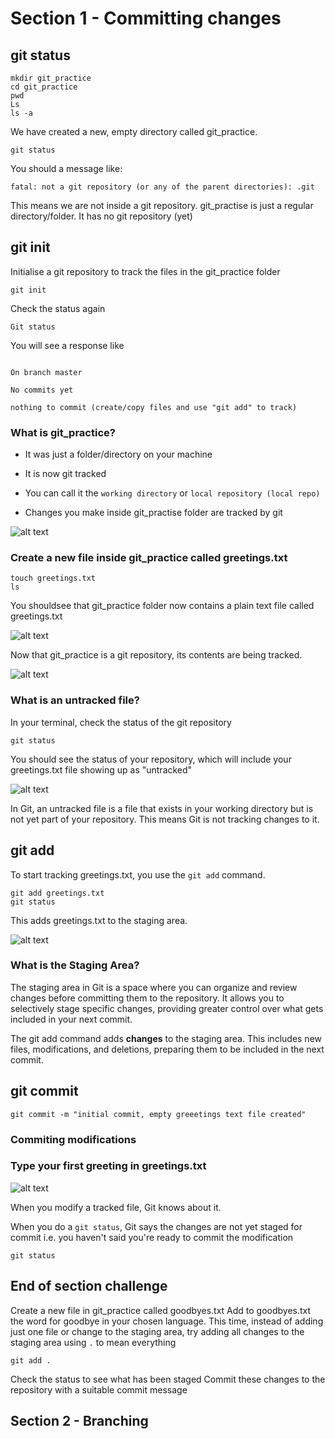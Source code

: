 # Section 1 - Committing changes

## git status

```
mkdir git_practice
cd git_practice
pwd
Ls
ls -a
```

We have created a new, empty directory called git_practice.

```
git status

```

You should a message like:

```
fatal: not a git repository (or any of the parent directories): .git
```

This means we are not inside a git repository. git_practise is just a regular directory/folder. It has no git repository (yet)

## git init

Initialise a git repository to track the files in the git_practice folder

```
git init
```

Check the status again

```
Git status
```

You will see a response like

```

On branch master

No commits yet

nothing to commit (create/copy files and use "git add" to track)

```

### What is git_practice?

- It was just a folder/directory on your machine

- It is now git tracked

- You can call it the `working directory` or `local repository (local repo)`

- Changes you make inside git_practise folder are tracked by git

![alt text](image-1.png)

### Create a new file inside git_practice called greetings.txt

```
touch greetings.txt
ls
```

You shouldsee that git_practice folder now contains a plain text file called greetings.txt

![alt text](image-2.png)

Now that git_practice is a git repository, its contents are being tracked.

![alt text](image-6.png)

### What is an untracked file?

In your terminal, check the status of the git repository

```
git status

```

You should see the status of your repository, which will include your greetings.txt file showing up as "untracked"

![alt text](image-4.png)

In Git, an untracked file is a file that exists in your working directory but is not yet part of your repository. This means Git is not tracking changes to it.

## git add

To start tracking greetings.txt, you use the `git add` command.

```
git add greetings.txt
git status
```

This adds greetings.txt to the staging area.

![alt text](image-5.png)

### What is the Staging Area?

The staging area in Git is a space where you can organize and review changes before committing them to the repository. It allows you to selectively stage specific changes, providing greater control over what gets included in your next commit.

The git add command adds **changes** to the staging area. This includes new files, modifications, and deletions, preparing them to be included in the next commit.

## git commit

```
git commit -m "initial commit, empty greeetings text file created"

```

### Commiting modifications

### Type your first greeting in greetings.txt

![alt text](image-3.png)

When you modify a tracked file, Git knows about it.

When you do a `git status`, Git says the changes are not yet staged for commit
i.e. you haven't said you're ready to commit the modification

```
git status

```

## End of section challenge

Create a new file in git_practice called goodbyes.txt
Add to goodbyes.txt the word for goodbye in your chosen language.
This time, instead of adding just one file or change to the staging area, try adding all changes to the staging area using `.` to mean everything

```
git add .
```

Check the status to see what has been staged
Commit these changes to the repository with a suitable commit message

## Section 2 - Branching
